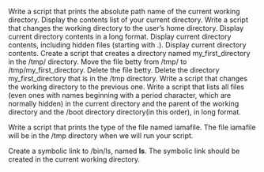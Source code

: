 Write a script that prints the absolute path name of the current working directory.
Display the contents list of your current directory.
Write a script that changes the working directory to the user’s home directory.
Display current directory contents in a long format.
Display current directory contents, including hidden files (starting with .).
Display current directory contents.
Create a script that creates a directory named my_first_directory in the /tmp/ directory. 
Move the file betty from /tmp/ to /tmp/my_first_directory.
Delete the file betty.
Delete the directory my_first_directory that is in the /tmp directory.
Write a script that changes the working directory to the previous one.
Write a script that lists all files (even ones with names beginning with a period character, which are normally hidden) in the current directory and the parent of the working directory and the /boot directory directory(in this order), in long format.


Write a script that prints the type of the file named iamafile. The file iamafile will be in the /tmp directory when we will run your script.


Create a symbolic link to /bin/ls, named __ls__. The symbolic link should be created in the current working directory.





